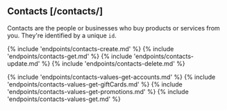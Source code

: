 ## Contacts [/contacts/]

Contacts are the people or businesses who buy products or services from you.  They're identified by a unique `id`.


{% include 'endpoints/contacts-create.md' %}
{% include 'endpoints/contacts-get.md' %}
{% include 'endpoints/contacts-update.md' %}
{% include 'endpoints/contacts-delete.md' %}

{% include 'endpoints/contacts-values-get-accounts.md' %}
{% include 'endpoints/contacts-values-get-giftCards.md' %}
{% include 'endpoints/contacts-values-get-promotions.md' %}
{% include 'endpoints/contacts-values-get.md' %}
